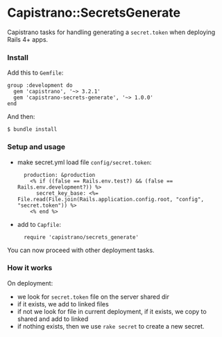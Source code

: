 # Capistrano::SecretsGenerate

Capistrano tasks for handling generating a `secret.token` when deploying Rails 4+ apps.

### Install

Add this to `Gemfile`:

    group :development do
      gem 'capistrano', '~> 3.2.1'
      gem 'capistrano-secrets-generate', '~> 1.0.0'
    end

And then:

    $ bundle install

### Setup and usage

- make secret.yml load file `config/secret.token`:

        production: &production
          <% if ((false == Rails.env.test?) && (false == Rails.env.development?)) %>
            secret_key_base: <%= File.read(File.join(Rails.application.config.root, "config", "secret.token")) %>
          <% end %>

- add to `Capfile`:

        require 'capistrano/secrets_generate'

You can now proceed with other deployment tasks.

### How it works

On deployment:

- we look for `secret.token` file on the server shared dir<br/>
- if it exists, we add to linked files<br/>
- if not we look for file in current deployment, if it exists, we copy to shared and add to linked<br/>
- if nothing exists, then we use `rake secret` to create a new secret.<br/>
